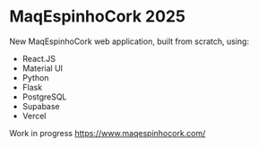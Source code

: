 # MaqEspinhoCork 2025
New MaqEspinhoCork web application, built from scratch, using:
 - React.JS
 - Material UI
 - Python
 - Flask
 - PostgreSQL
 - Supabase
 - Vercel

Work in progress
https://www.maqespinhocork.com/
